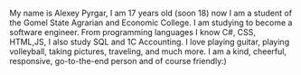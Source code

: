 My name is Alexey Pyrgar, I am 17 years old (soon 18) now I am a student of the Gomel State Agrarian and Economic College. I am studying to become a software engineer. From programming languages I know C#, CSS, HTML,JS, I also study SQL and 1C Accounting. 
I love playing guitar, playing volleyball, taking pictures, traveling, and much more.
 I am a kind, cheerful, responsive, go-to-the-end person and of course friendly:)